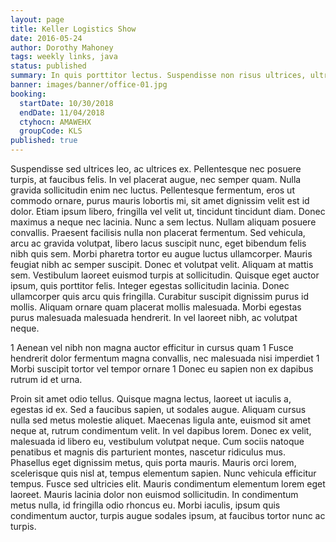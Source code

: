 ```yaml
---
layout: page
title: Keller Logistics Show
date: 2016-05-24
author: Dorothy Mahoney
tags: weekly links, java
status: published
summary: In quis porttitor lectus. Suspendisse non risus ultrices, ultrices.
banner: images/banner/office-01.jpg
booking:
  startDate: 10/30/2018
  endDate: 11/04/2018
  ctyhocn: AMAWEHX
  groupCode: KLS
published: true
---
```

Suspendisse sed ultrices leo, ac ultrices ex. Pellentesque nec posuere turpis, at faucibus felis. In vel placerat augue, nec semper quam. Nulla gravida sollicitudin enim nec luctus. Pellentesque fermentum, eros ut commodo ornare, purus mauris lobortis mi, sit amet dignissim velit est id dolor. Etiam ipsum libero, fringilla vel velit ut, tincidunt tincidunt diam. Donec maximus a neque nec lacinia. Nunc a sem lectus. Nullam aliquam posuere convallis. Praesent facilisis nulla non placerat fermentum. Sed vehicula, arcu ac gravida volutpat, libero lacus suscipit nunc, eget bibendum felis nibh quis sem.
Morbi pharetra tortor eu augue luctus ullamcorper. Mauris feugiat nibh ac semper suscipit. Donec et volutpat velit. Aliquam at mattis sem. Vestibulum laoreet euismod turpis at sollicitudin. Quisque eget auctor ipsum, quis porttitor felis. Integer egestas sollicitudin lacinia. Donec ullamcorper quis arcu quis fringilla. Curabitur suscipit dignissim purus id mollis. Aliquam ornare quam placerat mollis malesuada. Morbi egestas purus malesuada malesuada hendrerit. In vel laoreet nibh, ac volutpat neque.

1 Aenean vel nibh non magna auctor efficitur in cursus quam
1 Fusce hendrerit dolor fermentum magna convallis, nec malesuada nisi imperdiet
1 Morbi suscipit tortor vel tempor ornare
1 Donec eu sapien non ex dapibus rutrum id et urna.

Proin sit amet odio tellus. Quisque magna lectus, laoreet ut iaculis a, egestas id ex. Sed a faucibus sapien, ut sodales augue. Aliquam cursus nulla sed metus molestie aliquet. Maecenas ligula ante, euismod sit amet neque at, rutrum condimentum velit. In vel dapibus lorem. Donec ex velit, malesuada id libero eu, vestibulum volutpat neque.
Cum sociis natoque penatibus et magnis dis parturient montes, nascetur ridiculus mus. Phasellus eget dignissim metus, quis porta mauris. Mauris orci lorem, scelerisque quis nisl at, tempus elementum sapien. Nunc vehicula efficitur tempus. Fusce sed ultricies elit. Mauris condimentum elementum lorem eget laoreet. Mauris lacinia dolor non euismod sollicitudin. In condimentum metus nulla, id fringilla odio rhoncus eu. Morbi iaculis, ipsum quis condimentum auctor, turpis augue sodales ipsum, at faucibus tortor nunc ac turpis.
